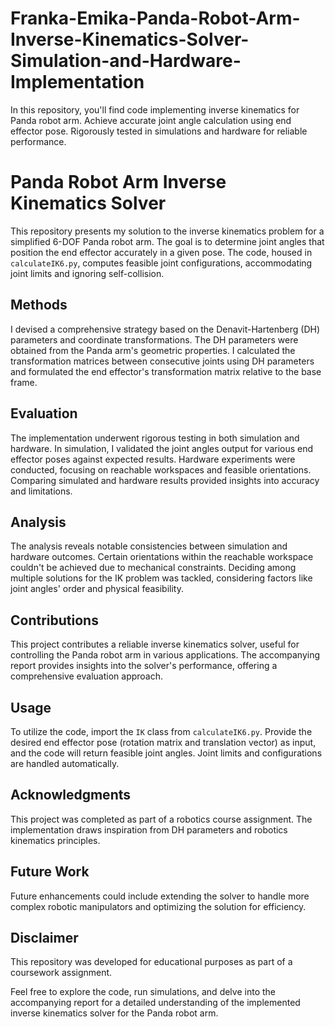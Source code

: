 # Franka-Emika-Panda-Robot-Arm-Inverse-Kinematics-Solver-Simulation-and-Hardware-Implementation
In this repository, you'll find code implementing inverse kinematics for Panda robot arm. Achieve accurate joint angle calculation using end effector pose. Rigorously tested in simulations and hardware for reliable performance.


# Panda Robot Arm Inverse Kinematics Solver

This repository presents my solution to the inverse kinematics problem for a simplified 6-DOF Panda robot arm. The goal is to determine joint angles that position the end effector accurately in a given pose. The code, housed in `calculateIK6.py`, computes feasible joint configurations, accommodating joint limits and ignoring self-collision.

## Methods

I devised a comprehensive strategy based on the Denavit-Hartenberg (DH) parameters and coordinate transformations. The DH parameters were obtained from the Panda arm's geometric properties. I calculated the transformation matrices between consecutive joints using DH parameters and formulated the end effector's transformation matrix relative to the base frame.

## Evaluation

The implementation underwent rigorous testing in both simulation and hardware. In simulation, I validated the joint angles output for various end effector poses against expected results. Hardware experiments were conducted, focusing on reachable workspaces and feasible orientations. Comparing simulated and hardware results provided insights into accuracy and limitations.

## Analysis

The analysis reveals notable consistencies between simulation and hardware outcomes. Certain orientations within the reachable workspace couldn't be achieved due to mechanical constraints. Deciding among multiple solutions for the IK problem was tackled, considering factors like joint angles' order and physical feasibility.

## Contributions

This project contributes a reliable inverse kinematics solver, useful for controlling the Panda robot arm in various applications. The accompanying report provides insights into the solver's performance, offering a comprehensive evaluation approach.

## Usage

To utilize the code, import the `IK` class from `calculateIK6.py`. Provide the desired end effector pose (rotation matrix and translation vector) as input, and the code will return feasible joint angles. Joint limits and configurations are handled automatically.

## Acknowledgments

This project was completed as part of a robotics course assignment. The implementation draws inspiration from DH parameters and robotics kinematics principles.

## Future Work

Future enhancements could include extending the solver to handle more complex robotic manipulators and optimizing the solution for efficiency.

## Disclaimer

This repository was developed for educational purposes as part of a coursework assignment.

Feel free to explore the code, run simulations, and delve into the accompanying report for a detailed understanding of the implemented inverse kinematics solver for the Panda robot arm.
